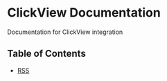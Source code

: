 # ClickView Documentation

Documentation for ClickView integration

## Table of Contents

- [RSS](rss/rss.md)
